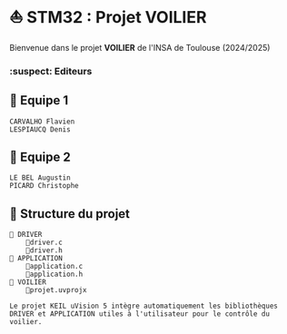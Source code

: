# ⛵ STM32 : Projet VOILIER

Bienvenue dans le projet **VOILIER** de l'INSA de Toulouse (2024/2025)

### :suspect: Editeurs

## 🚸 Equipe 1

    CARVALHO Flavien
    LESPIAUCQ Denis

    
## 🚸 Equipe 2

    LE BEL Augustin
    PICARD Christophe
    

## 📁 Structure du projet

    📁 DRIVER
        📄driver.c
        📄driver.h
    📁 APPLICATION
        📄application.c
        📄application.h
    📁 VOILIER
        📄projet.uvprojx
    
    Le projet KEIL uVision 5 intègre automatiquement les bibliothèques DRIVER et APPLICATION utiles à l'utilisateur pour le contrôle du voilier.


